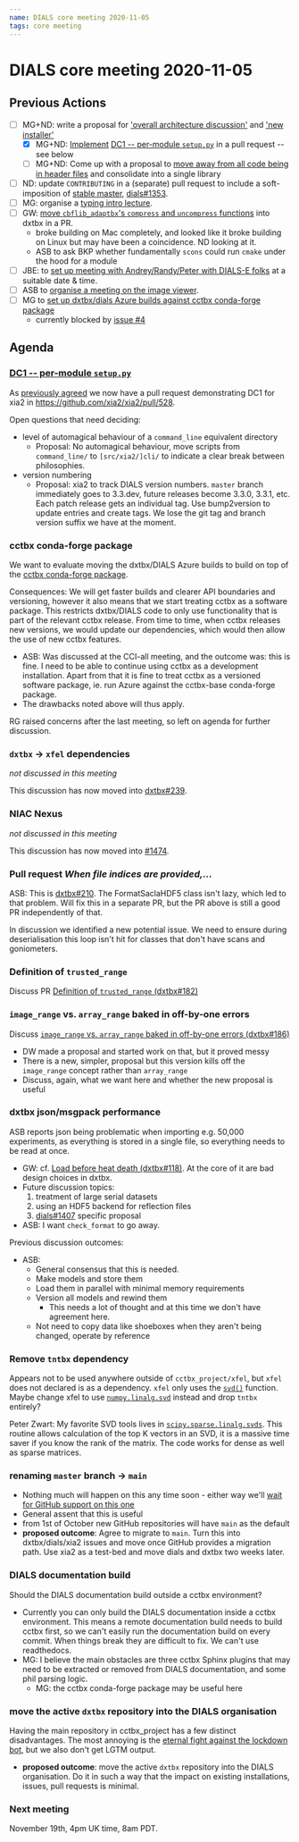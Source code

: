 ```yaml
---
name: DIALS core meeting 2020-11-05
tags: core meeting
---
```


# DIALS core meeting 2020-11-05


## Previous Actions

* [ ] MG+ND: write a proposal for ['overall architecture discussion'](https://dials.github.io/kb/core/20200903) and ['new installer'](https://dials.github.io/kb/core/20200903)
    * [x] MG+ND: [Implement](https://dials.github.io/kb/core/20201001) [DC1 -- per-module `setup.py`](https://hackmd.io/@dials/B11SXgTND) in a pull request -- see below
    * [ ] MG+ND: Come up with a proposal to [move away from all code being in header files](https://dials.github.io/kb/core/20201001) and consolidate into a single library
* [ ] ND: update `CONTRIBUTING` in a (separate) pull request to include a soft-imposition of [stable master](https://dials.github.io/kb/core/20200903), [dials#1353](https://github.com/dials/dials/issues/1353).
* [ ] MG: organise a [typing intro lecture](https://dials.github.io/kb/core/20200917).
* [ ] GW: [move `cbflib_adaptbx`'s `compress` and `uncompress` functions](https://dials.github.io/kb/core/20201001) into dxtbx in a PR.
    * broke building on Mac completely, and looked like it broke building on Linux but may have been a coincidence. ND looking at it.
    * ASB to ask BKP whether fundamentally `scons` could run `cmake` under the hood for a module
* [ ] JBE: to [set up meeting with Andrey/Randy/Peter with DIALS-E folks](https://dials.github.io/kb/core/20201015) at a suitable date & time.
* [ ] ASB to [organise a meeting on the image viewer](https://dials.github.io/kb/core/20201015).
* [ ] MG to [set up dxtbx/dials Azure builds against cctbx conda-forge package](https://dials.github.io/kb/core/20201015)
    * currently blocked by [issue #4](https://github.com/conda-forge/cctbx-base-feedstock/issues/4)



## Agenda

### [DC1 -- per-module `setup.py`](https://hackmd.io/@dials/B11SXgTND)

As [previously agreed](https://dials.github.io/kb/core/20201001) we now have a pull request demonstrating DC1 for xia2 in https://github.com/xia2/xia2/pull/528.

Open questions that need deciding:
* level of automagical behaviour of a `command_line` equivalent directory
    * Proposal: No automagical behaviour, move scripts from `command_line/` to `[src/xia2/]cli/` to indicate a clear break between philosophies.
* version numbering
    * Proposal:  xia2 to track DIALS version numbers. `master` branch immediately goes to 3.3.dev, future releases become 3.3.0, 3.3.1, etc. Each patch release gets an individual tag. Use bump2version to update entries and create tags. We lose the git tag and branch version suffix we have at the moment.


### cctbx conda-forge package
We want to evaluate moving the dxtbx/DIALS Azure builds to build on top of the [cctbx conda-forge package](https://github.com/conda-forge/cctbx-base-feedstock).

Consequences: We will get faster builds and clearer API boundaries and versioning, however it also means that we start treating cctbx as a software package. This restricts dxtbx/DIALS code to only use functionality that is part of the relevant cctbx release. From time to time, when cctbx releases new versions, we would update our dependencies, which would then allow the use of new cctbx features.

* ASB: Was discussed at the CCI-all meeting, and the outcome was: this is fine. I need to be able to continue using cctbx as a development installation. Apart from that it is fine to treat cctbx as a versioned software package, ie. run Azure against the cctbx-base conda-forge package.
* The drawbacks noted above will thus apply.


RG raised concerns after the last meeting, so left on agenda for further discussion.


### `dxtbx` → `xfel` dependencies
*not discussed in this meeting*

This discussion has now moved into [dxtbx#239](https://github.com/cctbx/dxtbx/issues/239).


### NIAC Nexus
*not discussed in this meeting*

This discussion has now moved into [#1474](https://github.com/dials/dials/issues/1474).


### Pull request *When file indices are provided,...*

ASB: This is [dxtbx#210](https://github.com/cctbx/dxtbx/pull/210). The FormatSaclaHDF5 class isn't lazy, which led to that problem. Will fix this in a separate PR, but the PR above is still a good PR independently of that.

In discussion we identified a new potential issue. We need to ensure during deserialisation this loop isn't hit for classes that don't have scans and goniometers.


### Definition of `trusted_range`

Discuss PR [Definition of `trusted_range` (dxtbx#182)](https://github.com/cctbx/dxtbx/issues/182)


### `image_range` vs. `array_range` baked in off-by-one errors

Discuss [`image_range` vs. `array_range` baked in off-by-one errors (dxtbx#186)](https://github.com/cctbx/dxtbx/issues/186)
* DW made a proposal and started work on that, but it proved messy
* There is a new, simpler, proposal but this version kills off the `image_range` concept rather than `array_range`
* Discuss, again, what we want here and whether the new proposal is useful


### dxtbx json/msgpack performance

ASB reports json being problematic when importing e.g. 50,000 experiments, as everything is stored in a single file, so everything needs to be read at once.

* GW: cf. [Load before heat death (dxtbx#118)](https://github.com/cctbx/dxtbx/pull/118). At the core of it are bad design choices in dxtbx.
* Future discussion topics:
    1. treatment of large serial datasets
    2. using an HDF5 backend for reflection files
    3. [dials#1407](https://github.com/dials/dials/issues/1407) specific proposal
* ASB: I want `check_format` to go away.

Previous discussion outcomes:

* ASB:
    * General consensus that this is needed.
    * Make models and store them
    * Load them in parallel with minimal memory requirements
    * Version all models and rewind them
        * This needs a lot of thought and at this time we don't have agreement here.
    * Not need to copy data like shoeboxes when they aren't being changed, operate by reference


### Remove `tntbx` dependency

Appears not to be used anywhere outside of `cctbx_project/xfel`, but `xfel` does not declared is as a dependency. `xfel` only uses the [`svd()`](https://github.com/dials/tntbx/blob/master/tntbx/__init__.py#L7) function. Maybe change xfel to use [`numpy.linalg.svd`](https://numpy.org/doc/stable/reference/generated/numpy.linalg.svd.html) instead and drop `tntbx` entirely?

Peter Zwart: My favorite SVD tools lives in [`scipy.sparse.linalg.svds`](https://docs.scipy.org/doc/scipy/reference/generated/scipy.sparse.linalg.svds.html#scipy.sparse.linalg.svds). This routine allows calculation of the top K vectors in an SVD, it is a massive time saver if you know the rank of the matrix. The code works for dense as well as sparse matrices.


### renaming `master` branch → `main`

* Nothing much will happen on this any time soon - either way we'll [wait for GitHub support on this one](https://github.com/github/renaming)
* General assent that this is useful
* from 1st of October new GitHub repositories will have `main` as the default
* **proposed outcome**: Agree to migrate to `main`. Turn this into dxtbx/dials/xia2 issues and move once GitHub provides a migration path. Use xia2 as a test-bed and move dials and dxtbx two weeks later.


### DIALS documentation build

Should the DIALS documentation build outside a cctbx environment?

* Currently you can only build the DIALS documentation inside a cctbx environment. This means a remote documentation build needs to build cctbx first, so we can't easily run the documentation build on every commit. When things break they are difficult to fix. We can't use readthedocs.
* MG: I believe the main obstacles are three cctbx Sphinx plugins that may need to be extracted or removed from DIALS documentation, and some phil parsing logic.
    * MG: the cctbx conda-forge package may be useful here


### move the active `dxtbx` repository into the DIALS organisation

Having the main repository in cctbx_project has a few distinct disadvantages. The most annoying is the [eternal fight against the lockdown bot](https://github.com/dials/dxtbx/pulls?q=is%3Apr+is%3Aclosed+-label%3Aupcoming-release+), but we also don't get LGTM output.

* **proposed outcome**: move the active `dxtbx` repository into the DIALS organisation. Do it in such a way that the impact on existing installations, issues, pull requests is minimal.

### Next meeting
November 19th, 4pm UK time, 8am PDT.
